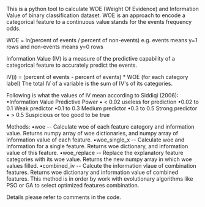 This is a python tool to calculate WOE (Weight Of Evidence) and Information Value of binary classification dataset. WOE is an approach to encode a categorical feature to a continuous value stands for the events frequency odds.

WOE = ln(percent of events / percent of non-events) e.g. events means y=1 rows and non-events means y=0 rows

Information Value (IV) is a measure of the predictive capability of a categorical feature to accurately predict the events.

IV(i) = (percent of events - percent of events) * WOE (for each category label) The total IV of a variable is the sum of IV's of its categories. 

Following is what the values of IV mean according to Siddiqi (2006): 
•Information Value Predictive Power 
• < 0.02 useless for prediction 
•0.02 to 0.1 Weak predictor 
•0.1 to 0.3 Medium predictor 
•0.3 to 0.5 Strong predictor 
• > 0.5 Suspicious or too good to be true 

Methods:
•woe -- Calculate woe of each feature category and information value. Returns numpy array of woe dictionaries, and numpy array of information value of each feature.
•woe_single_x -- Calculate woe and information for a single feature. Returns woe dictionary, and information value of this feature.
•woe_replace -- Replace the explanatory feature categories with its woe value. Returns the new numpy array in which woe values filled.
•combined_iv -- Calcute the information vlaue of combination features. Returns woe dictionary and information value of combined features. This method is in order by work with evolutionary algorithms like PSO or GA to select optimized features combination.

Details please refer to comments in the code.
